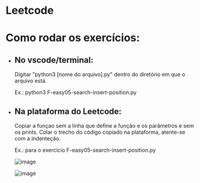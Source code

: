 # Leetcode

# Como rodar os exercícios:

* ## No vscode/terminal: 
  Digitar "python3 [nome do arquivo].py" dentro do diretório em que o arquivo está.
  
    Ex.: python3 F-easy05-search-insert-position.py

* ## Na plataforma do Leetcode:
  Copiar a funçao sem a linha que define a função e os parâmetros e sem os prints.
  Colar o trecho do código copiado na plataforma, atente-se com a indenteção.
  
    Ex.: para o exercício F-easy05-search-insert-position.py
    
    ![image](https://user-images.githubusercontent.com/104369965/215477169-24660602-18c1-447f-b3bc-b123d3e1d791.png)
    
    ![image](https://user-images.githubusercontent.com/104369965/215478395-614442be-5905-4ddd-937a-b8cc37da5159.png)
